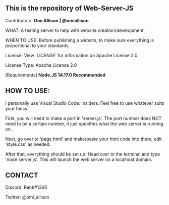 This is the repository of Web-Server-JS
---------------------------------------
Contributors:
<b>Omi Allison | @omiallison</b>

WHAT: A testing server to help with website creation/development.

WHEN TO USE: Before publishing a website, to make sure everything is proportional to your standards.

License: View 'LICENSE' for information on Apache License 2.0.

License Type: Apache License 2.0


[Requirements]
<b>Node.JS 14.17.0 Recommended</b>


HOW TO USE:
-----------------------
I personally use Visual Studio Code: Insiders. Feel free to use whatever suits your fancy.

First, you will need to make a port in 'server.js'. 
The port number does NOT need to be a certain number, 
it just specifies what the web server is running on.

Next, go over to 'page.html' and make/paste your html 
code into there, edit 'style.css' as needed.

After that, everything should be set up. Head over to the terminal and type 'node server.js'. This will launch the web server on a localhost domain.

CONTACT
-------------------

Discord: Renti#1360

Twitter: @omi_allison

